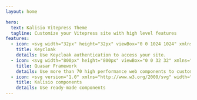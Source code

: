 ```yaml
---
layout: home

hero:
  text: Kalisio Vitepress Theme
  tagline: Customize your Vitepress site with high level features
features:
  - icon: <svg width="32px" height="32px" viewBox="0 0 1024 1024" xmlns="http://www.w3.org/2000/svg"><circle cx="512" cy="512" r="512" style="fill:#008aaa"/> <path d="M786.2 395.5h-80.6c-1.5 0-3-.8-3.7-2.1l-64.7-112.2c-.8-1.3-2.2-2.1-3.8-2.1h-264c-1.5 0-3 .8-3.7 2.1l-67.3 116.4-64.8 112.2c-.7 1.3-.7 2.9 0 4.3l64.8 112.2 67.2 116.5c.7 1.3 2.2 2.2 3.7 2.1h264.1c1.5 0 3-.8 3.8-2.1L702 630.6c.7-1.3 2.2-2.2 3.7-2.1h80.6c2.7 0 4.8-2.2 4.8-4.8V400.4c-.1-2.7-2.3-4.9-4.9-4.9zM477.5 630.6l-20.3 35c-.3.5-.8 1-1.3 1.3-.6.3-1.2.5-1.9.5h-40.3c-1.4 0-2.7-.7-3.3-2l-60.1-104.3-5.9-10.3-21.6-36.9c-.3-.5-.5-1.1-.4-1.8 0-.6.2-1.3.5-1.8l21.7-37.6 65.9-114c.7-1.2 2-2 3.3-2H454c.7 0 1.4.2 2.1.5.5.3 1 .7 1.3 1.3l20.3 35.2c.6 1.2.5 2.7-.2 3.8l-65.1 112.8c-.3.5-.4 1.1-.4 1.6 0 .6.2 1.1.4 1.6l65.1 112.7c.9 1.5.8 3.1 0 4.4zm202.1-116.7L658 550.8l-5.9 10.3L592 665.4c-.7 1.2-1.9 2-3.3 2h-40.3c-.7 0-1.3-.2-1.9-.5-.5-.3-1-.7-1.3-1.3l-20.3-35c-.9-1.3-.9-2.9-.1-4.2l65.1-112.7c.3-.5.4-1.1.4-1.6 0-.6-.2-1.1-.4-1.6l-65.1-112.8c-.7-1.2-.8-2.6-.2-3.8l20.3-35.2c.3-.5.8-1 1.3-1.3.6-.4 1.3-.5 2.1-.5h40.4c1.4 0 2.7.7 3.3 2l65.9 114 21.7 37.6c.3.6.5 1.2.5 1.8 0 .4-.2 1-.5 1.6z" style="fill:#fff"/></svg>
    title: Keycloak
    details: Use Keycloak authentication to access your site.
  - icon: <svg width="800px" height="800px" viewBox="0 0 32 32" xmlns="http://www.w3.org/2000/svg" fill="#000000"><g id="SVGRepo_bgCarrier" stroke-width="0"/><g id="SVGRepo_tracerCarrier" stroke-linecap="round" stroke-linejoin="round"/><g id="SVGRepo_iconCarrier"><title>file_type_quasar</title><circle cx="16" cy="16" r="14" style="fill:#fff"/><path d="M18.291,16A2.29,2.29,0,0,1,16,18.29h0A2.29,2.29,0,0,1,13.71,16h0a2.29,2.29,0,0,1,4.581,0Z" style="fill:#263238"/><path d="M26.168,10.129a11.741,11.741,0,0,0-1.8-2.352L21.721,9.305a8.82,8.82,0,0,0-2.765-1.6,10.866,10.866,0,0,0-2.14,3.053,12.959,12.959,0,0,1,8.818,3.074l1.666-.962a11.741,11.741,0,0,0-1.133-2.739Z" style="fill:#1976d2"/><path d="M26.169,21.869a11.741,11.741,0,0,0,1.137-2.734l-2.648-1.529a8.82,8.82,0,0,0,.005-3.2,10.866,10.866,0,0,0-3.714-.327A12.959,12.959,0,0,1,22.7,23.258l1.666.962A11.741,11.741,0,0,0,26.169,21.869Z" style="fill:#42a5f5"/><path d="M16,27.74a11.741,11.741,0,0,0,2.937-.382V24.3a8.819,8.819,0,0,0,2.77-1.593,10.866,10.866,0,0,0-1.574-3.38,12.959,12.959,0,0,1-7.071,6.1v1.924A11.741,11.741,0,0,0,16,27.74Z" style="fill:#1976d2"/><path d="M5.834,21.87a11.741,11.741,0,0,0,1.8,2.352l2.648-1.529a8.819,8.819,0,0,0,2.765,1.6,10.866,10.866,0,0,0,2.14-3.053,12.959,12.959,0,0,1-8.818-3.074L4.7,19.131A11.741,11.741,0,0,0,5.834,21.87Z" style="fill:#42a5f5"/><path d="M5.833,10.13A11.741,11.741,0,0,0,4.7,12.864l2.648,1.529a8.819,8.819,0,0,0-.005,3.2,10.866,10.866,0,0,0,3.714.327A12.959,12.959,0,0,1,9.305,8.741L7.639,7.779A11.741,11.741,0,0,0,5.833,10.13Z" style="fill:#1976d2"/><path d="M16,4.259a11.741,11.741,0,0,0-2.937.382V7.7a8.819,8.819,0,0,0-2.77,1.593,10.866,10.866,0,0,0,1.574,3.38,12.959,12.959,0,0,1,7.071-6.1V4.648A11.741,11.741,0,0,0,16,4.259Z" style="fill:#42a5f5"/></g></svg>
    title: Quasar Framework
    details: Use more than 70 high performance web components to customize your site.
  - icon: <svg version="1.0" xmlns="http://www.w3.org/2000/svg" width="64.000000pt" height="67.000000pt" viewBox="0 0 64.000000 67.000000" preserveAspectRatio="xMidYMid meet"><g transform="translate(0.000000,67.000000) scale(0.100000,-0.100000)" fill="#000000" stroke="none"><path d="M310 661 c0 -5 5 -13 10 -16 6 -3 10 -2 10 4 0 5 -4 13 -10 16 -5 3 -10 2 -10 -4z"/><path d="M200 641 c0 -6 5 -13 10 -16 6 -3 10 1 10 9 0 9 -4 16 -10 16 -5 0 -10 -4 -10 -9z"/><path d="M267 595 c-9 -21 26 -60 46 -52 20 7 22 38 5 55 -16 16 -45 15 -51 -3z"/><path d="M432 584 c4 -20 34 -41 45 -31 10 11 -11 41 -31 45 -12 3 -17 -2 -14 -14z"/><path d="M82 528 c4 -31 53 -34 53 -3 0 15 -8 21 -28 23 -25 3 -28 0 -25 -20z"/><path d="M406 524 c-19 -19 -20 -25 -4 -59 12 -26 48 -42 67 -30 17 10 13 60 -6 77 -31 26 -41 29 -57 12z"/><path d="M177 482 c-22 -24 -21 -55 1 -75 26 -24 59 -21 77 7 36 55 -35 116 -78 68z"/><path d="M570 491 c0 -5 5 -13 10 -16 6 -3 10 -2 10 4 0 5 -4 13 -10 16 -5 3 -10 2 -10 -4z"/><path d="M547 423 c-12 -12 -7 -60 7 -72 12 -10 17 -8 25 8 18 32 -10 87 -32 64z"/><path d="M7 403 c-12 -11 -8 -23 8 -23 8 0 15 7 15 15 0 16 -12 20 -23 8z"/><path d="M331 356 c-9 -11 -10 -20 -1 -36 13 -24 38 -23 53 1 23 37 -25 68 -52 35z"/><path d="M72 338 c-18 -18 -15 -42 7 -62 15 -14 24 -15 40 -6 36 19 22 80 -19 80 -9 0 -21 -5 -28 -12z"/><path d="M611 314 c0 -11 3 -14 6 -6 3 7 2 16 -1 19 -3 4 -6 -2 -5 -13z"/><path d="M455 266 c-9 -14 -15 -37 -13 -53 3 -24 8 -28 33 -28 40 0 65 41 47 79 -15 33 -46 34 -67 2z"/><path d="M218 239 c-32 -18 -41 -48 -23 -75 20 -32 68 -33 89 -2 21 30 20 44 -4 68 -22 22 -37 24 -62 9z"/><path d="M10 215 c0 -8 7 -15 15 -15 8 0 15 7 15 15 0 8 -7 15 -15 15 -8 0 -15 -7 -15 -15z"/><path d="M524 166 c-12 -19 -14 -30 -6 -38 7 -7 15 -2 28 16 12 19 14 30 6 38 -7 7 -15 2 -28 -16z"/><path d="M345 110 c-9 -10 -15 -26 -12 -35 9 -21 40 -19 62 5 15 16 15 22 5 35 -17 20 -33 19 -55 -5z"/><path d="M134 105 c-4 -9 0 -23 8 -31 20 -20 50 -7 46 20 -4 26 -45 35 -54 11z"/><path d="M415 39 c-11 -17 1 -21 15 -4 8 9 8 15 2 15 -6 0 -14 -5 -17 -11z"/><path d="M281 21 c-10 -6 -10 -10 -1 -16 13 -8 24 -1 19 14 -3 6 -10 7 -18 2z"/></g></svg>
    title: Kalisio components
    details: Use ready-made components 
---
```


